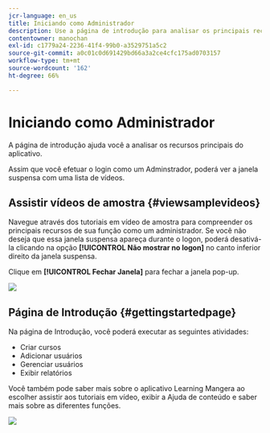 ```yaml
---
jcr-language: en_us
title: Iniciando como Administrador
description: Use a página de introdução para analisar os principais recursos de administração do Adobe Learning Manager.
contentowner: manochan
exl-id: c1779a24-2236-41f4-99b0-a3529751a5c2
source-git-commit: a0c01c0d691429bd66a3a2ce4cfc175ad0703157
workflow-type: tm+mt
source-wordcount: '162'
ht-degree: 66%

---
```


# Iniciando como Administrador

A página de introdução ajuda você a analisar os recursos principais do aplicativo.

Assim que você efetuar o login como um Adminstrador, poderá ver a janela suspensa com uma lista de vídeos.

## Assistir vídeos de amostra {#viewsamplevideos}

Navegue através dos tutoriais em vídeo de amostra para compreender os principais recursos de sua função como um administrador. Se você não deseja que essa janela suspensa apareça durante o logon, poderá desativá-la clicando na opção **[!UICONTROL Não mostrar no logon]** no canto inferior direito da janela suspensa.

Clique em **[!UICONTROL Fechar Janela]** para fechar a janela pop-up.

![](assets/welcome-videos-e1439961904106.png)

## Página de Introdução {#gettingstartedpage}

Na página de Introdução, você poderá executar as seguintes atividades:

* Criar cursos
* Adicionar usuários
* Gerenciar usuários
* Exibir relatórios

Você também pode saber mais sobre o aplicativo Learning Mangera ao escolher assistir aos tutoriais em vídeo, exibir a Ajuda de conteúdo e saber mais sobre as diferentes funções.

![](assets/admin-landing-page-300x204.png)
